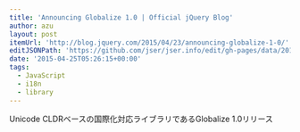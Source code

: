 ```yaml
---
title: 'Announcing Globalize 1.0 | Official jQuery Blog'
author: azu
layout: post
itemUrl: 'http://blog.jquery.com/2015/04/23/announcing-globalize-1-0/'
editJSONPath: 'https://github.com/jser/jser.info/edit/gh-pages/data/2015/04/index.json'
date: '2015-04-25T05:26:15+00:00'
tags:
  - JavaScript
  - i18n
  - library
---
```

Unicode CLDRベースの国際化対応ライブラリであるGlobalize 1.0リリース
